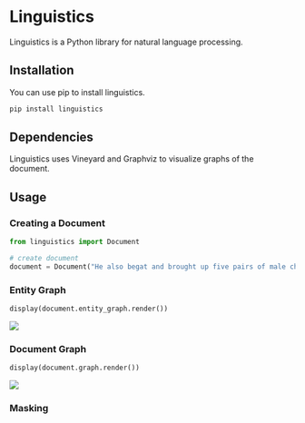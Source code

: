 # Linguistics
Linguistics is a Python library for natural language processing.

## Installation
You can use pip to install linguistics.
```bash
pip install linguistics
```

## Dependencies
Linguistics uses Vineyard and Graphviz to visualize graphs of the document.

## Usage

### Creating a Document
```python
from linguistics import Document

# create document
document = Document("He also begat and brought up five pairs of male children.")
```

### Entity Graph
```python
display(document.entity_graph.render())
```
![](https://github.com/idin/linguistics/blob/master/pictures/entity_graph.png?raw=true)

### Document Graph
```python
display(document.graph.render())
```
![](https://github.com/idin/linguistics/blob/master/pictures/document_graph.png?raw=true)

### Masking
